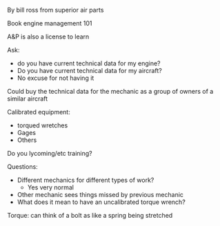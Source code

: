 By bill ross from superior air parts

Book engine management 101

A&P is also a license to learn

Ask:
- do you have current technical data for my engine?
- Do you have current technical data for my aircraft?
- No excuse for not having it

Could buy the technical data for the mechanic as a group of owners of a similar aircraft

Calibrated equipment:
- torqued wretches
- Gages
- Others


Do you lycoming/etc training?


Questions:
- Different mechanics for different types of work?
	- Yes very normal
- Other mechanic sees things missed by previous mechanic 
- What does it mean to have an uncalibrated torque wrench?

Torque: can think of a bolt as like a spring being stretched 


